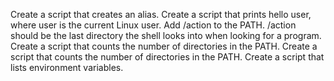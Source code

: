 Create a script that creates an alias.
Create a script that prints hello user, where user is the current Linux user.
Add /action to the PATH. /action should be the last directory the shell looks into when looking for a program.
Create a script that counts the number of directories in the PATH.
Create a script that counts the number of directories in the PATH.
Create a script that lists environment variables.

